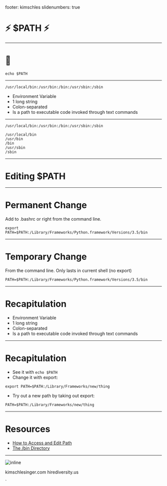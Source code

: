 footer: kimschles
slidenumbers: true

# ⚡️ $PATH ⚡️

---
# 👀
`echo $PATH` 

--- 
`/usr/local/bin:/usr/bin:/bin:/usr/sbin:/sbin`

* Environment Variable
* 1 long string
* Colon-separated
* Is a path to executable code invoked through text commands

--- 
`/usr/local/bin:/usr/bin:/bin:/usr/sbin:/sbin`

```
/usr/local/bin
/usr/bin
/bin
/usr/sbin
/sbin
```

---
# Editing $PATH

---
# Permanent Change

Add to .bashrc or right from the command line. 

`export PATH=$PATH:/Library/Frameworks/Python.framework/Versions/3.5/bin
`

--- 
# Temporary Change

From the command line. Only lasts in current shell (no export)

`PATH=$PATH:/Library/Frameworks/Python.framework/Versions/3.5/bin
`

--- 
# Recapitulation 
* Environment Variable
* 1 long string
* Colon-separated
* Is a path to executable code invoked through text commands

--- 
# Recapitulation

* See it with `echo $PATH`
* Change it with export: 

`export PATH=$PATH:/Library/Frameworks/new/thing`

* Try out a new path by taking out export: 

`PATH=$PATH:/Library/Frameworks/new/thing`

--- 
# Resources 

* [How to Access and Edit Path](https://truss.works/blog/2016/2/26/engineer-how-to-access-and-edit-your-path-system-variable) 
* [The /bin Directory
](http://www.linfo.org/bin.html) 

--- 
![inline](https://media.giphy.com/media/9Gp5ZwY8FRvna/giphy.gif)

kimschlesinger.com
hirediversity.us 

`